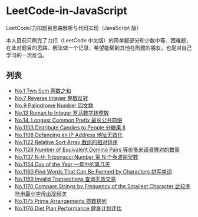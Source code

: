 # LeetCode-in-JavaScript
LeetCode/力扣题目思路解析与代码实现（JavaScript 版）

本人目前只刷完了力扣（LeetCode 中文版）的简单题部分和少数中等、困难题，在此对题目的思路、解法做一个记录，希望能帮到其他在刷题的朋友，也是对自己学习的一次反刍。

## 列表
* [No.1 Two Sum 两数之和](./no_0001.md)
* [No.7 Reverse Integer 整数反转](./no_0007.md)
* [No.9 Palindrome Number 回文数](./no_0009.md)
* [No.13 Roman to Integer 罗马数字转整数](./no_0013.md)
* [No.14. Longest Common Prefix 最长公共前缀](./no_0014.md)
* [No.1103 Distribute Candies to People 分糖果 II](./no_1103.md)
* [No.1108 Defanging an IP Address 地址无效化](./no_1108.md)
* [No.1122 Relative Sort Array 数组的相对排序](./no_1122.md)
* [No.1128 Number of Equivalent Domino Pairs 等价多米诺骨牌对的数量](./no_1128.md)
* [No.1137 N-th Tribonacci Number 第 N 个泰波那契数](./no_1137.md)
* [No.1154 Day of the Year 一年中的第几天](./no_1154.md)
* [No.1160 Find Words That Can Be Formed by Characters 拼写单词](./no_1160.md)
* [No.1169 Invalid Transactions 查询无效交易](./no_1169.md)
* [No.1170 Compare Strings by Frequency of the Smallest Character 比较字符串最小字母出现频次](./no_1170.md)
* [No.1175 Prime Arrangements 质数排列](./no_1175.md)
* [No.1176 Diet Plan Performance 健身计划评估](./no_1176.md)